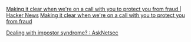 
[Making it clear when we're on a call with you to protect you from fraud | Hacker News](https://news.ycombinator.com/item?id=38420531)
[Making it clear when we're on a call with you to protect you from fraud](https://monzo.com/blog/2023/09/06/making-it-clear-when-were-on-a-call-with-you/)

[Dealing with impostor syndrome? : AskNetsec](https://old.reddit.com/r/AskNetsec/comments/t6mnja/dealing_with_impostor_syndrome)
